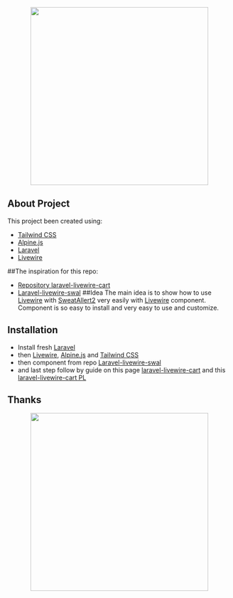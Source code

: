 <p align="center"><a href="https://laravel.com" target="_blank"><img src="https://raw.githubusercontent.com/laravel/art/master/logo-lockup/5%20SVG/2%20CMYK/1%20Full%20Color/laravel-logolockup-cmyk-red.svg" width="400"></a></p>

## About Project
This project been created using:
- [Tailwind CSS](https://tailwindcss.com/)
- [Alpine.js](https://github.com/alpinejs/alpine)
- [Laravel](https://laravel.com/)
- [Livewire](https://laravel-livewire.com/)
  
##The inspiration for this repo:
- [Repository laravel-livewire-cart](https://github.com/Light-it-labs/laravel-livewire-cart)
- [Laravel-livewire-swal](https://github.com/matiere-noire/laravel-livewire-swal)
##Idea
The main idea is to show how to use [Livewire](https://laravel-livewire.com/) with  [SweatAllert2](https://sweetalert2.github.io/) very easily with
[Livewire](https://laravel-livewire.com/) component.
Component is so easy to install and very easy to use and customize.
## Installation
- Install fresh [Laravel](https://laravel.com/)
- then [Livewire](https://laravel-livewire.com/), [Alpine.js](https://github.com/alpinejs/alpine) and [Tailwind CSS](https://tailwindcss.com/)
- then component from repo [Laravel-livewire-swal](https://github.com/matiere-noire/laravel-livewire-swal)
- and last step follow by guide on this page [laravel-livewire-cart](https://github.com/Light-it-labs/laravel-livewire-cart) and this [laravel-livewire-cart PL](https://larablogger.pl/post/laravel-livewire-shopping-cart-demo)
## Thanks
<p align="center"><a href="https://larablogger.pl/post/screan" target="_blank"><img src="https://larablogger.pl/storage/photos/tHrnxSv9IA5j66qT1ReL5jBAfMrJLE6pG6s2GE2b.png" width="400"></a></p>
